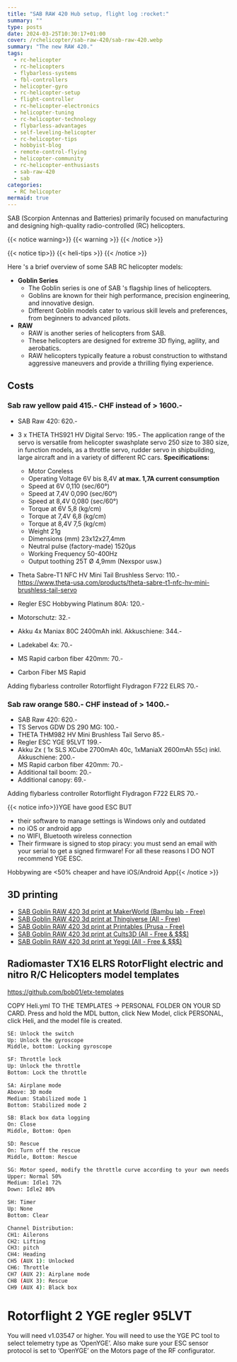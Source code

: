 ```yaml
---
title: "SAB RAW 420 Hub setup, flight log :rocket:"
summary: ""
type: posts
date: 2024-03-25T10:30:17+01:00
cover: /rchelicopter/sab-raw-420/sab-raw-420.webp
summary: "The new RAW 420."
tags:
  - rc-helicopter
  - rc-helicopters
  - flybarless-systems
  - fbl-controllers
  - helicopter-gyro
  - rc-helicopter-setup
  - flight-controller
  - rc-helicopter-electronics
  - helicopter-tuning
  - rc-helicopter-technology
  - flybarless-advantages
  - self-leveling-helicopter
  - rc-helicopter-tips
  - hobbyist-blog
  - remote-control-flying
  - helicopter-community
  - rc-helicopter-enthusiasts
  - sab-raw-420
  - sab
categories:
  - RC helicopter
mermaid: true
---
```

SAB (Scorpion Antennas and Batteries) primarily focused on manufacturing and designing high-quality radio-controlled (RC) helicopters.

{{< notice warning>}}
{{< warning >}}
{{< /notice >}}

{{< notice tip>}}
{{< heli-tips >}}
{{< /notice >}}

Here 's a brief overview of some SAB RC helicopter models:
* **Goblin Series**
  * The Goblin series is one of SAB 's flagship lines of helicopters.
  * Goblins are known for their high performance, precision engineering, and innovative design.
  * Different Goblin models cater to various skill levels and preferences, from beginners to advanced pilots.
* **RAW**
  * RAW is another series of helicopters from SAB.
  * These helicopters are designed for extreme 3D flying, agility, and aerobatics.
  * RAW helicopters typically feature a robust construction to withstand aggressive maneuvers and provide a thrilling flying experience.

## Costs
### Sab raw yellow paid 415.- CHF instead of > 1600.-
* SAB Raw 420: 620.-
* 3 x THETA THS921 HV Digital Servo: 195.-
The application range of the servo is versatile from helicopter swashplate servo 250 size to 380 size, in function models, as a throttle servo, rudder servo in shipbuilding, large aircraft and in a variety of different RC cars.
**Specifications:**
  * Motor 	 Coreless
  * Operating Voltage 6V bis 8,4V
 **at max. 1,7A current consumption**
  * Speed at 6V	 0,110 (sec/60°)
  * Speed at 7,4V	 0,090 (sec/60°)
  * Speed at 8,4V	 0,080 (sec/60°)
  * Torque at 6V 5,8 (kg/cm)
  * Torque at 7,4V	 6,8 (kg/cm)
  * Torque at 8,4V	 7,5 (kg/cm)
  * Weight 	 21g
  * Dimensions (mm)	 23x12x27,4mm
  * Neutral pulse (factory-made)	 1520µs
  * Working Frequency	 50-400Hz
  * Output toothing	 25T Ø 4,9mm  (Nexspor usw.)


* Theta Sabre-T1 NFC HV Mini Tail Brushless Servo: 110.- https://www.theta-usa.com/products/theta-sabre-t1-nfc-hv-mini-brushless-tail-servo
* Regler ESC Hobbywing Platinum 80A: 120.-
* Motorschutz: 32.-
* Akku 4x Maniax 80C 2400mAh inkl. Akkuschiene: 344.-
* Ladekabel 4x: 70.-
* MS Rapid carbon fiber 420mm: 70.-
* Carbon Fiber MS Rapid

Adding flybarless controller Rotorflight Flydragon F722 ELRS  70.-

### Sab raw orange 580.- CHF instead of > 1400.-
* SAB Raw 420: 620.-
* TS Servos GDW DS 290 MG:  100.-
* THETA THM982 HV Mini Brushless Tail Servo  85.-
* Regler ESC YGE 95LVT 199.-
* Akku 2x ( 1x SLS XCube 2700mAh 40c, 1xManiaX 2600mAh 55c) inkl. Akkuschiene: 200.-
* MS Rapid carbon fiber 420mm: 70.-
* Additional tail boom: 20.-
* Additional canopy: 69.-

Adding flybarless controller Rotorflight Flydragon F722 ELRS  70.-

{{< notice info>}}YGE have good ESC BUT
* their software to manage settings is Windows only and outdated
* no iOS or android app
* no WIFI, Bluetooth wireless connection
* Their firmware is signed to stop piracy: you must send an email with your serial to get a signed firmware!
For all these reasons I DO NOT recommend YGE ESC.

Hobbywing are <50% cheaper and have iOS/Android App{{< /notice >}}

## 3D printing
* [SAB Goblin RAW 420 3d print at MakerWorld (Bambu lab - Free)](https://makerworld.com/en/models/search?keyword=sab+420&categories=304)
* [SAB Goblin RAW 420 3d print at Thingiverse (All - Free)](https://www.thingiverse.com/search?q=sab+420)
* [SAB Goblin RAW 420 3d print at Printables (Prusa - Free)](https://www.printables.com/search/models?q=sab%20420)
* [SAB Goblin RAW 420 3d print at Cults3D (All - Free & $$$)](https://cults3d.com/en/search?q=sab+420)
* [SAB Goblin RAW 420 3d print at Yeggi (All - Free & $$$)](https://www.yeggi.com/q/sab+420/)


## Radiomaster TX16 ELRS RotorFlight electric and nitro R/C Helicopters model templates

https://github.com/bob01/etx-templates

COPY Heli.yml TO THE TEMPLATES -> PERSONAL FOLDER ON YOUR SD CARD. Press and hold the MDL button, click New Model, click PERSONAL, click Heli, and the model file is created.



```bash
SE: Unlock the switch
Up: Unlock the gyroscope
Middle, bottom: Locking gyroscope

SF: Throttle lock
Up: Unlock the throttle
Bottom: Lock the throttle

SA: Airplane mode
Above: 3D mode
Medium: Stabilized mode 1
Bottom: Stabilized mode 2

SB: Black box data logging
On: Close
Middle, Bottom: Open

SD: Rescue
On: Turn off the rescue
Middle, Bottom: Rescue

SG: Motor speed, modify the throttle curve according to your own needs
Upper: Normal 50%
Medium: Idle1 72%
Down: Idle2 80%

SH: Timer
Up: None
Bottom: Clear

Channel Distribution:
CH1: Ailerons
CH2: Lifting
CH3: pitch
CH4: Heading
CH5 (AUX 1): Unlocked
CH6: Throttle
CH7 (AUX 2): Airplane mode
CH8 (AUX 3): Rescue
CH9 (AUX 4): Black box
```

# Rotorflight 2 YGE regler 95LVT
You will need v1.03547 or higher. You will need to use the YGE PC tool to select telemetry type as ‘OpenYGE’.  Also make sure your ESC sensor protocol is set to ‘OpenYGE’ on the Motors page of the RF configurator.
